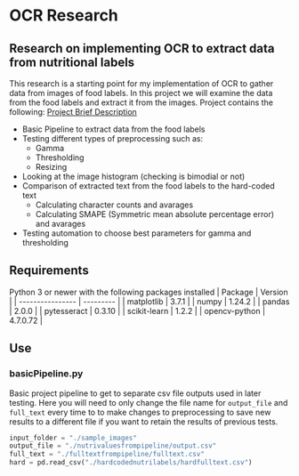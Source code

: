 # OCR Research

## Research on implementing OCR to extract data from nutritional labels

This research is a starting point for my implementation of OCR to gather data from images of food labels. In this project we will examine the data from the food labels and extract it from the images. Project contains the following:
[Project Brief Description](/readmefiles/Dietary%20AI%20Assistant.pdf)
* Basic Pipeline to extract data from the food labels
* Testing different types of preprocessing such as:
    * Gamma
    * Thresholding
    * Resizing
* Looking at the image histogram (checking is bimodial or not)
* Comparison of extracted text from the food labels to the hard-coded text
    * Calculating character counts and avarages
    * Calculating SMAPE (Symmetric mean absolute percentage error) and avarages
* Testing automation to choose best parameters for gamma and thresholding 

## Requirements
Python 3 or newer with the following packages installed
| Package          | Version   |
| ---------------- | --------- |
| matplotlib       | 3.7.1     |
| numpy            | 1.24.2    |
| pandas           | 2.0.0     |
| pytesseract      | 0.3.10    |
| scikit-learn     | 1.2.2     |
| opencv-python    | 4.7.0.72  |

## Use
### basicPipeline.py
Basic project pipeline to get to separate csv file outputs used in later testing.
Here you will need to only change the file name for ``output_file`` and ``full_text`` every time to to make changes to preprocessing to save new results to a different file if you want to retain the results of previous tests.
```python
input_folder = "./sample_images"
output_file = "./nutrivaluesfrompipeline/output.csv"
full_text = "./fulltextfrompipeline/fulltext.csv"
hard = pd.read_csv("./hardcodednutrilabels/hardfulltext.csv")
```
